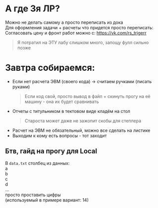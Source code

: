 # А где 3я ЛР?

Можно не делать самому а просто переписать из дока   
Для оформления задачи + расчеты что придется просто переписать:  
Согласовать цену и фронт работ можно с: https://vk.com/rs_trigerr  
> Я потратил на ЭТУ лабу слишком много, запощу фулл сильно позже

# Завтра собираемся:
- Если нет расчета ЭВМ (своего кода) -> считаем ручками (писать руками)
    > Если код свой, просто вывод в файл + скинуть прогу на её машину - она их будет сравнивать
- Отчеты с титульником в тектовом виде кладём на стол  
    > Староста может даже не зажопит скобы для степлера
- Расчет на ЭВМ не обязательный, можно все сделать на листике
- Выходим к кому есть вопросы - тот заходит

## Бтв, гайд на прогу для Local

В `data.txt` столбец из данных:  
a  
b  
c  
d  
...  
просто проставить цифры  
(используемый в примере вариант: 14)